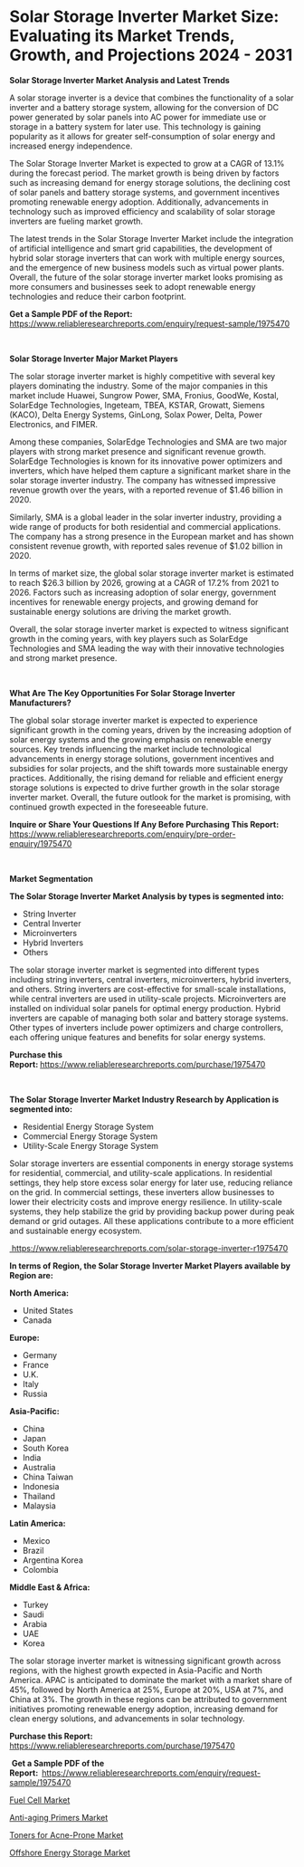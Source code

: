 <p><h1>Solar Storage Inverter Market Size: Evaluating its Market Trends, Growth, and Projections 2024 - 2031</h1></p><p><strong>Solar Storage Inverter Market Analysis and Latest Trends</strong></p>
<p><p>A solar storage inverter is a device that combines the functionality of a solar inverter and a battery storage system, allowing for the conversion of DC power generated by solar panels into AC power for immediate use or storage in a battery system for later use. This technology is gaining popularity as it allows for greater self-consumption of solar energy and increased energy independence.</p><p>The Solar Storage Inverter Market is expected to grow at a CAGR of 13.1% during the forecast period. The market growth is being driven by factors such as increasing demand for energy storage solutions, the declining cost of solar panels and battery storage systems, and government incentives promoting renewable energy adoption. Additionally, advancements in technology such as improved efficiency and scalability of solar storage inverters are fueling market growth.</p><p>The latest trends in the Solar Storage Inverter Market include the integration of artificial intelligence and smart grid capabilities, the development of hybrid solar storage inverters that can work with multiple energy sources, and the emergence of new business models such as virtual power plants. Overall, the future of the solar storage inverter market looks promising as more consumers and businesses seek to adopt renewable energy technologies and reduce their carbon footprint.</p></p>
<p><strong>Get a Sample PDF of the Report:&nbsp;</strong> <a href="https://www.reliableresearchreports.com/enquiry/request-sample/1975470">https://www.reliableresearchreports.com/enquiry/request-sample/1975470</a></p>
<p>&nbsp;</p>
<p><strong>Solar Storage Inverter Major Market Players</strong></p>
<p><p>The solar storage inverter market is highly competitive with several key players dominating the industry. Some of the major companies in this market include Huawei, Sungrow Power, SMA, Fronius, GoodWe, Kostal, SolarEdge Technologies, Ingeteam, TBEA, KSTAR, Growatt, Siemens (KACO), Delta Energy Systems, GinLong, Solax Power, Delta, Power Electronics, and FIMER.</p><p>Among these companies, SolarEdge Technologies and SMA are two major players with strong market presence and significant revenue growth. SolarEdge Technologies is known for its innovative power optimizers and inverters, which have helped them capture a significant market share in the solar storage inverter industry. The company has witnessed impressive revenue growth over the years, with a reported revenue of $1.46 billion in 2020.</p><p>Similarly, SMA is a global leader in the solar inverter industry, providing a wide range of products for both residential and commercial applications. The company has a strong presence in the European market and has shown consistent revenue growth, with reported sales revenue of $1.02 billion in 2020.</p><p>In terms of market size, the global solar storage inverter market is estimated to reach $26.3 billion by 2026, growing at a CAGR of 17.2% from 2021 to 2026. Factors such as increasing adoption of solar energy, government incentives for renewable energy projects, and growing demand for sustainable energy solutions are driving the market growth.</p><p>Overall, the solar storage inverter market is expected to witness significant growth in the coming years, with key players such as SolarEdge Technologies and SMA leading the way with their innovative technologies and strong market presence.</p></p>
<p>&nbsp;</p>
<p><strong>What Are The Key Opportunities For Solar Storage Inverter Manufacturers?</strong></p>
<p><p>The global solar storage inverter market is expected to experience significant growth in the coming years, driven by the increasing adoption of solar energy systems and the growing emphasis on renewable energy sources. Key trends influencing the market include technological advancements in energy storage solutions, government incentives and subsidies for solar projects, and the shift towards more sustainable energy practices. Additionally, the rising demand for reliable and efficient energy storage solutions is expected to drive further growth in the solar storage inverter market. Overall, the future outlook for the market is promising, with continued growth expected in the foreseeable future.</p></p>
<p><strong>Inquire or Share Your Questions If Any Before Purchasing This Report:</strong> <a href="https://www.reliableresearchreports.com/enquiry/pre-order-enquiry/1975470">https://www.reliableresearchreports.com/enquiry/pre-order-enquiry/1975470</a></p>
<p>&nbsp;</p>
<p><strong>Market Segmentation</strong></p>
<p><strong>The Solar Storage Inverter Market Analysis by types is segmented into:</strong></p>
<p><ul><li>String Inverter</li><li>Central Inverter</li><li>Microinverters</li><li>Hybrid Inverters</li><li>Others</li></ul></p>
<p><p>The solar storage inverter market is segmented into different types including string inverters, central inverters, microinverters, hybrid inverters, and others. String inverters are cost-effective for small-scale installations, while central inverters are used in utility-scale projects. Microinverters are installed on individual solar panels for optimal energy production. Hybrid inverters are capable of managing both solar and battery storage systems. Other types of inverters include power optimizers and charge controllers, each offering unique features and benefits for solar energy systems.</p></p>
<p><strong>Purchase this Report:&nbsp;</strong><a href="https://www.reliableresearchreports.com/purchase/1975470">https://www.reliableresearchreports.com/purchase/1975470</a></p>
<p>&nbsp;</p>
<p><strong>The Solar Storage Inverter Market Industry Research by Application is segmented into:</strong></p>
<p><ul><li>Residential Energy Storage System</li><li>Commercial Energy Storage System</li><li>Utility-Scale Energy Storage System</li></ul></p>
<p><p>Solar storage inverters are essential components in energy storage systems for residential, commercial, and utility-scale applications. In residential settings, they help store excess solar energy for later use, reducing reliance on the grid. In commercial settings, these inverters allow businesses to lower their electricity costs and improve energy resilience. In utility-scale systems, they help stabilize the grid by providing backup power during peak demand or grid outages. All these applications contribute to a more efficient and sustainable energy ecosystem.</p></p>
<p><a href="https://www.reliableresearchreports.com/solar-storage-inverter-r1975470">&nbsp;https://www.reliableresearchreports.com/solar-storage-inverter-r1975470</a></p>
<p><strong>In terms of Region, the Solar Storage Inverter Market Players available by Region are:</strong></p>
<p>
    <p> <strong> North America: </strong>
        <ul>
            <li>United States</li>
            <li>Canada</li>
        </ul>
        </p> 
    <p> <strong> Europe: </strong>
        <ul>
            <li>Germany</li>
            <li>France</li>
            <li>U.K.</li>
            <li>Italy</li>
            <li>Russia</li>
        </ul>
        </p> 
    <p> <strong> Asia-Pacific: </strong>
        <ul>
            <li>China</li>
            <li>Japan</li>
            <li>South Korea</li>
            <li>India</li>
            <li>Australia</li>
            <li>China Taiwan</li>
            <li>Indonesia</li>
            <li>Thailand</li>
            <li>Malaysia</li>
        </ul>
        </p> 
    <p> <strong> Latin America: </strong>
        <ul>
            <li>Mexico</li>
            <li>Brazil</li>
            <li>Argentina Korea</li>
            <li>Colombia</li>
        </ul>
        </p> 
    <p> <strong> Middle East & Africa: </strong>
        <ul>
            <li>Turkey</li>
            <li>Saudi</li>
            <li>Arabia</li>
            <li>UAE</li>
            <li>Korea</li>
        </ul>
    </p>
    </p>
<p><p>The solar storage inverter market is witnessing significant growth across regions, with the highest growth expected in Asia-Pacific and North America. APAC is anticipated to dominate the market with a market share of 45%, followed by North America at 25%, Europe at 20%, USA at 7%, and China at 3%. The growth in these regions can be attributed to government initiatives promoting renewable energy adoption, increasing demand for clean energy solutions, and advancements in solar technology.</p></p>
<p><strong>Purchase this Report: </strong><a href="https://www.reliableresearchreports.com/purchase/1975470">https://www.reliableresearchreports.com/purchase/1975470</a></p>
<p>&nbsp;<strong>Get a Sample PDF of the Report:&nbsp;&nbsp;</strong><a href="https://www.reliableresearchreports.com/enquiry/request-sample/1975470">https://www.reliableresearchreports.com/enquiry/request-sample/1975470</a></p>
<p><strong></strong></p>
<p><p><a href="https://medium.com/@sac-m/global-fuel-cell-market-share-and-growth-opportunities-and-market-size-growing-with-a-cagr-of-11-7-7497db20a5fa">Fuel Cell Market</a></p><p><a href="https://github.com/AutumnBerge/Market-Research-Report-List-1/blob/main/anti-aging-primers-market.md">Anti-aging Primers Market</a></p><p><a href="https://github.com/WillisLebsack/Market-Research-Report-List-1/blob/main/toners-for-acne-prone-market.md">Toners for Acne-Prone Market</a></p><p><a href="https://medium.com/@philipholland626/offshore-energy-storage-market-size-share-trends-analysis-report-by-end-use-oil-and-402189c6f027">Offshore Energy Storage Market</a></p></p>